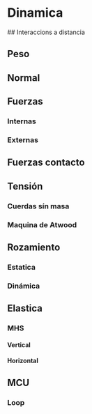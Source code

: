 # Dinamica

## Interaccions a distancia

## Peso

## Normal

## Fuerzas

### Internas

### Externas

## Fuerzas contacto

## Tensión

### Cuerdas sín masa

### Maquina de Atwood

## Rozamiento

### Estatica

### Dinámica

## Elastica

### MHS

#### Vertical

#### Horizontal

## MCU

### Loop
